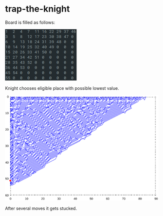 # trap-the-knight

Board is filled as follows:

![Board](board.png)

Knight chooses eligible place with possible lowest value.

![Chart](chart.png)

After several moves it gets stucked.
